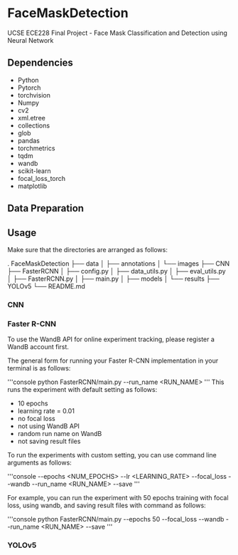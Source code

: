 # FaceMaskDetection
UCSE ECE228 Final Project - Face Mask Classification and Detection using Neural Network

## Dependencies
- Python
- Pytorch
- torchvision
- Numpy
- cv2
- xml.etree
- collections
- glob
- pandas
- torchmetrics
- tqdm
- wandb
- scikit-learn
- focal_loss_torch
- matplotlib

## Data Preparation

## Usage
Make sure that the directories are arranged as follows:

. FaceMaskDetection
├── data
│   ├── annotations
│   └── images
├── CNN
├── FasterRCNN
│   ├── config.py
│   ├── data_utils.py
│   ├── eval_utils.py
│   ├── FasterRCNN.py
│   ├── main.py
│   ├── models
│   └── results
├── YOLOv5
└── README.md



### CNN


### Faster R-CNN
To use the WandB API for online experiment tracking, please register a WandB account first.

The general form for running your Faster R-CNN implementation in your terminal is as follows:

'''console
python FasterRCNN/main.py --run_name <RUN_NAME>
'''
This runs the experiment with default setting as follows:
- 10 epochs
- learning rate = 0.01
- no focal loss
- not using WandB API
- random run name on WandB
- not saving result files


To run the experiments with custom setting, you can use command line arguments as follows:

'''console
--epochs <NUM_EPOCHS>
--lr <LEARNING_RATE>
--focal_loss
--wandb
--run_name <RUN_NAME>
--save 
'''

For example, you can run the experiment with 50 epochs training with focal loss, using wandb, and saving result files with command as follows:

'''console
python FasterRCNN/main.py --epochs 50 --focal_loss --wandb --run_name <RUN_NAME> --save 
'''

### YOLOv5
